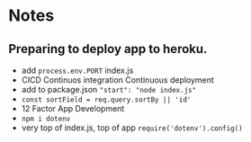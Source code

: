 # Notes

## Preparing to deploy app to heroku.

- add `process.env.PORT` index.js
- CICD Continuos integration Continuous deployment
- add to package.json `"start": "node index.js"`
- `const sortField = req.query.sortBy || 'id'`
- 12 Factor App Development
- `npm i dotenv`
- very top of index.js, top of app `require('dotenv').config()`
